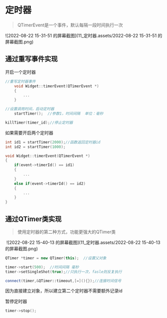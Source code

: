 # 定时器

> QTimerEvent是一个事件，默认每隔一段时间执行一次

![2022-08-22 15-31-51 的屏幕截图](11_定时器.assets/2022-08-22 15-31-51 的屏幕截图.png)



## 通过重写事件实现

开启一个定时器

```c++
//重写定时器事件
    void Widget::timerEvent(QTimerEvent *)
    {
        ...
    }

//设置调用时间，启动定时器
	startTimer();  //参数1，时间间隔  单位：毫秒

killTimer(timer_id);//停止定时器
```



如果需要开启两个定时器

```c++
int id1 = startTimer(2000);//函数返回定时器id
int id2 = startTimer(1000);

void Widget::timerEvent(QTimerEvent *)
{
	if(event->timerId() == id1)
	{
	    ...
	}	
	else if(event->timerId() == id2)
    {
	    ...
	}
}
```





## 通过QTimer类实现

> 使用定时器的第二种方式，功能更强大的QTimer类

​    ![2022-08-22 15-40-13 的屏幕截图](11_定时器.assets/2022-08-22 15-40-13 的屏幕截图.png)



```c++
QTimer *timer = new QTimer(this);  //设置父对象

timer->start(500);  //时间间隔 毫秒
timer->setSingleShot(true);//只执行一次，fasle则反复执行

connect(timer,&QTimer::timeout,[=](){});//连接时间信号
```

因为直接建立对象，所以建立第二个定时器不需要额外记录id





暂停定时器

```c++
timer->stop();
```

